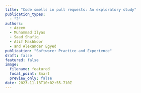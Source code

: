 ```yaml
---
title: "Code smells in pull requests: An exploratory study"
publication_types:
  - "2"
authors:
  - Azeem
  - Muhammad Ilyas
  - Saad Shafiq
  - Atif Mashkoor
  - and Alexander Egyed
publication: "Software: Practice and Experience"
draft: false
featured: false
image:
  filename: featured
  focal_point: Smart
  preview_only: false
date: 2023-11-13T10:02:55.710Z
---
```

